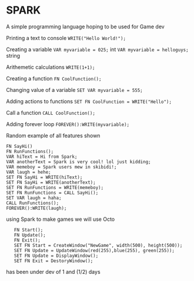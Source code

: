 # SPARK
A simple programming language hoping to be used for Game dev

Printing a text to console
```WRITE("Hello World!");```

Creating a variable
```VAR myvariable = 025;``` int
```VAR myvariable = helloguys;``` string

Arithemetic calculations
```WRITE(1+1);```

Creating a function
```FN CoolFunction();```

Changing value of a variable
```SET VAR myvariable = 555;```

Adding actions to functions
```SET FN CoolFunction = WRITE("Hello");```

Call a function
```CALL CoolFunction();```

Adding forever loop
```FOREVER():WRITE(myvariable);```

Random example of all features shown

```
FN SayHi()
FN RunFunctions();
VAR hiText = Hi from Spark;
VAR anotherText = Spark is very cool! lol just kidding;
VAR memeboy = Spark users mew in skibidi!;
VAR laugh = hehe;
SET FN SayHi = WRITE(hiText);
SET FN SayHi = WRITE(anotherText);
SET FN RunFunctions = WRITE(memeboy);
SET FN RunFunctions = CALL SayHi();
SET VAR laugh = haha;
CALL RunFunctions();
FOREVER():WRITE(laugh);
```

using Spark to make games we will use Octo 
```FN Update();
   FN Start();
   FN Update();
   FN Exit();
   SET FN Start = CreateWindow("NewGame", width(500), height(500));
   SET FN Update = UpdateWindow(red(255),blue(255), green(255));
   SET FN Update = DisplayWindow();
   SET FN Exit = DestoryWindow();
```

has been under dev of 1 and (1/2) days

